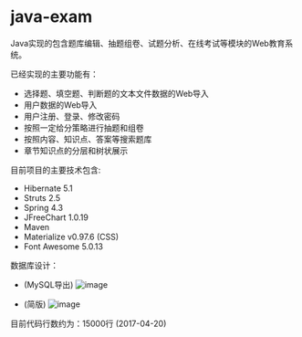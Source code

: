 # java-exam
Java实现的包含题库编辑、抽题组卷、试题分析、在线考试等模块的Web教育系统。

已经实现的主要功能有：
- 选择题、填空题、判断题的文本文件数据的Web导入
- 用户数据的Web导入
- 用户注册、登录、修改密码
- 按照一定给分策略进行抽题和组卷
- 按照内容、知识点、答案等搜索题库
- 章节知识点的分层和树状展示

目前项目的主要技术包含:
- Hibernate 5.1 
- Struts 2.5
- Spring 4.3
- JFreeChart 1.0.19
- Maven
- Materialize v0.97.6 (CSS)
- Font Awesome 5.0.13

数据库设计：
- (MySQL导出)
![image](https://raw.githubusercontent.com/mikemelon/java-exam/master/screenshots/db_design1.bmp)

- (简版)
![image](https://raw.githubusercontent.com/mikemelon/java-exam/master/screenshots/db_design2.png)

目前代码行数约为：15000行 (2017-04-20)